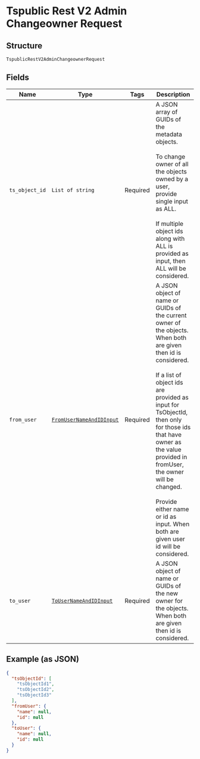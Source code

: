 
# Tspublic Rest V2 Admin Changeowner Request

## Structure

`TspublicRestV2AdminChangeownerRequest`

## Fields

| Name | Type | Tags | Description |
|  --- | --- | --- | --- |
| `ts_object_id` | `List of string` | Required | A JSON array of GUIDs of the metadata objects.<br><br>To change owner of all the objects owned by a user, provide single input as ALL.<br><br>If multiple object ids along with ALL is provided as input, then ALL will be considered. |
| `from_user` | [`FromUserNameAndIDInput`](../../doc/models/from-user-name-and-id-input.md) | Required | A JSON object of name or GUIDs of the current owner of the objects. When both are given then id is considered.<br><br>If a list of object ids are provided as input for TsObjectId, then only for those ids that have owner as the value provided in fromUser, the owner will be changed.<br><br>Provide either name or id as input. When both are given user id will be considered. |
| `to_user` | [`ToUserNameAndIDInput`](../../doc/models/to-user-name-and-id-input.md) | Required | A JSON object of name or GUIDs of the new owner for the objects. When both are given then id is considered. |

## Example (as JSON)

```json
{
  "tsObjectId": [
    "tsObjectId1",
    "tsObjectId2",
    "tsObjectId3"
  ],
  "fromUser": {
    "name": null,
    "id": null
  },
  "toUser": {
    "name": null,
    "id": null
  }
}
```


